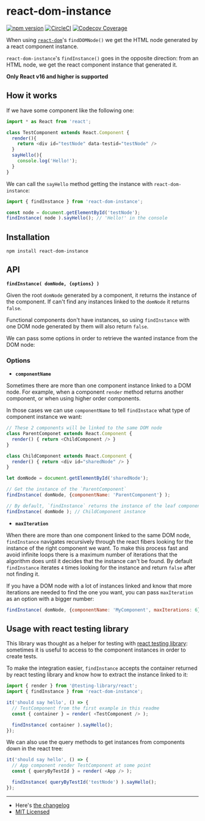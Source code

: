 # react-dom-instance
[![npm version](https://badge.fury.io/js/react-dom-instance.svg)](https://badge.fury.io/js/react-dom-instance) [![CircleCI](https://circleci.com/gh/arqex/react-dom-instance.svg?style=shield)](https://circleci.com/gh/arqex/react-dom-instance) [![Codecov Coverage](https://img.shields.io/codecov/c/gh/arqex/react-dom-instance)](https://codecov.io/gh/arqex/react-dom-instance/)

When using [`react-dom`](https://es.reactjs.org/docs/react-dom.html#finddomnode)'s `findDOMNode()` we get the HTML node generated by a react component instance.

`react-dom-instance`'s `findInstance()` goes in the opposite direction: from an HTML node, we get the react component instance that generated it.

**Only React v16 and higher is supported**

## How it works

If we have some component like the following one:

```js
import * as React from 'react';

class TestComponent extends React.Component {
  render(){
    return <div id="testNode" data-testid="testNode" />
  }
  sayHello(){
    console.log('Hello!');
  }
}
```

We can call the `sayHello` method getting the instance with `react-dom-instance`:
```js
import { findInstance } from 'react-dom-instance';

const node = document.getElementById('testNode');
findInstance( node ).sayHello(); // 'Hello!' in the console
```

## Installation

```
npm install react-dom-instance
```

## API

**`findInstance( domNode, {options} )`**

Given the root `domNode` generated by a component, it returns the instance of the component. If can't find any instances linked to the `domNode` it returns `false`.

Functional components don't have instances, so using `findInstance` with one DOM node generated by them will also return `false`.

We can pass some options in order to retrieve the wanted instance from the DOM node:

### Options

* **`componentName`**

Sometimes there are more than one component instance linked to a DOM node. For example, when a component `render` method returns another component, or when using higher order components.

In those cases we can use `componentName` to tell `findInstace` what type of component instance we want:

```js
// These 2 components will be linked to the same DOM node
class ParentComponet extends React.Component {
  render() { return <ChildComponent /> }
}

class ChildComponent extends React.Component {
  render() { return <div id="sharedNode" /> }
}

let domNode = document.getElementById('sharedNode');

// Get the instance of the `ParentComponent`
findInstance( domNode, {componentName: 'ParentComponent'} );

// By default, `findInstance` returns the instance of the leaf component
findInstance( domNode ); // ChildComponent instance
```

* **`maxIteration`**

When there are more than one component linked to the same DOM node, `findInstance` navigates recursively through the react fibers looking for the instance of the right component we want. To make this process fast and avoid infinite loops there is a maximum number of iterations that the algorithm does until it decides that the instance can't be found. By default `findInstance` iterates `4` times looking for the instance and return `false` after not finding it.

If you have a DOM node with a lot of instances linked and know that more iterations are needed to find the one you want, you can pass `maxIteration` as an option with a bigger number:

```js
findInstance( domNode, {componentName: 'MyComponent', maxIterations: 6} );
```

## Usage with react testing library

This library was thought as a helper for testing with [react testing library](https://github.com/testing-library/react-testing-library): sometimes it is useful to access to the component instances in order to create tests. 

To make the integration easier, `findInstance` accepts the container returned by react testing library and know how to extract the instance linked to it:

```js
import { render } from '@testing-library/react';
import { findInstance } from 'react-dom-instance';

it('should say hello', () => {
  // TestComponent from the first example in this readme
  const { container } = render( <TestComponent /> );

  findInstance( container ).sayHello();
});
```

We can also use the query methods to get instances from components down in the react tree:

```js
it('should say hello', () => {
  // App component render TestComponent at some point
  const { queryByTestId } = render( <App /> );

  findInstance( queryByTestId('testNode') ).sayHello();
});
```

---

* Here's [the changelog](CHANGELOG.md)
* [MIT Licensed](LICENSE)





